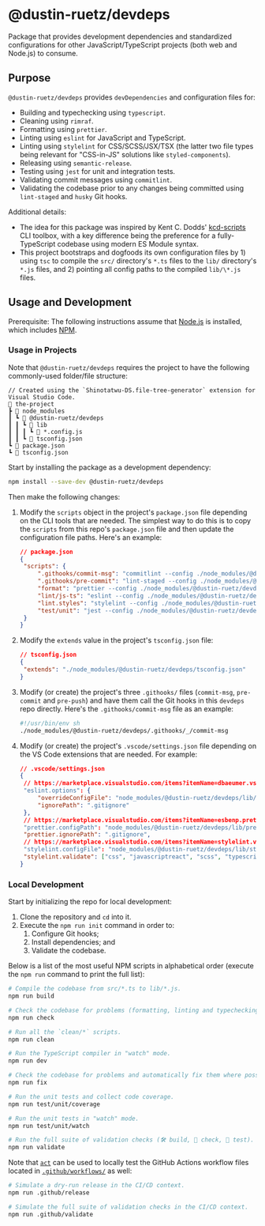 # @dustin-ruetz/devdeps

Package that provides development dependencies and standardized configurations for other JavaScript/TypeScript projects (both web and Node.js) to consume.

## Purpose

`@dustin-ruetz/devdeps` provides `devDependencies` and configuration files for:

- Building and typechecking using `typescript`.
- Cleaning using `rimraf`.
- Formatting using `prettier`.
- Linting using `eslint` for JavaScript and TypeScript.
- Linting using `stylelint` for CSS/SCSS/JSX/TSX (the latter two file types being relevant for "CSS-in-JS" solutions like `styled-components`).
- Releasing using `semantic-release`.
- Testing using `jest` for unit and integration tests.
- Validating commit messages using `commitlint`.
- Validating the codebase prior to any changes being committed using `lint-staged` and `husky` Git hooks.

Additional details:

- The idea for this package was inspired by Kent C. Dodds' [kcd-scripts](https://github.com/kentcdodds/kcd-scripts) CLI toolbox, with a key difference being the preference for a fully-TypeScript codebase using modern ES Module syntax.
- This project bootstraps and dogfoods its own configuration files by 1) using `tsc` to compile the `src/` directory's `*.ts` files to the `lib/` directory's `*.js` files, and 2) pointing all config paths to the compiled `lib/\*.js` files.

## Usage and Development

Prerequisite: The following instructions assume that [Node.js](https://nodejs.org/en/download) is installed, which includes [NPM](https://www.npmjs.com).

### Usage in Projects

Note that `@dustin-ruetz/devdeps` requires the project to have the following commonly-used folder/file structure:

```text
// Created using the `Shinotatwu-DS.file-tree-generator` extension for Visual Studio Code.
📂 the-project
┣ 📂 node_modules
┃ ┗ 📂 @dustin-ruetz/devdeps
┃ ┃ ┗ 📂 lib
┃ ┃ ┃ ┗ 📄 *.config.js
┃ ┃ ┗ 📄 tsconfig.json
┗ 📄 package.json
┗ 📄 tsconfig.json
```

Start by installing the package as a development dependency:

```sh
npm install --save-dev @dustin-ruetz/devdeps
```

Then make the following changes:

1. Modify the `scripts` object in the project's `package.json` file depending on the CLI tools that are needed. The simplest way to do this is to copy the `scripts` from this repo's `package.json` file and then update the configuration file paths. Here's an example:

   ```json
   // package.json
   {
   	"scripts": {
   		".githooks/commit-msg": "commitlint --config ./node_modules/@dustin-ruetz/devdeps/lib/commitlint.config.js --edit",
   		".githooks/pre-commit": "lint-staged --config ./node_modules/@dustin-ruetz/devdeps/lib/lint-staged.config.js --relative",
   		"format": "prettier --config ./node_modules/@dustin-ruetz/devdeps/lib/prettier.config.js --ignore-path ./.gitignore",
   		"lint/js-ts": "eslint --config ./node_modules/@dustin-ruetz/devdeps/lib/eslint.config.cjs --ignore-path ./.gitignore",
   		"lint.styles": "stylelint --config ./node_modules/@dustin-ruetz/devdeps/lib/stylelint.config.js --ignore-path ./.gitignore",
   		"test/unit": "jest --config ./node_modules/@dustin-ruetz/devdeps/lib/jest.config.js"
   	}
   }
   ```

1. Modify the `extends` value in the project's `tsconfig.json` file:

   ```json
   // tsconfig.json
   {
   	"extends": "./node_modules/@dustin-ruetz/devdeps/tsconfig.json"
   }
   ```

1. Modify (or create) the project's three `.githooks/` files (`commit-msg`, `pre-commit` and `pre-push`) and have them call the Git hooks in this `devdeps` repo directly. Here's the `.githooks/commit-msg` file as an example:

   ```sh
   #!/usr/bin/env sh
   ./node_modules/@dustin-ruetz/devdeps/.githooks/_/commit-msg
   ```

1. Modify (or create) the project's `.vscode/settings.json` file depending on the VS Code extensions that are needed. For example:

   ```json
   // .vscode/settings.json
   {
   	// https://marketplace.visualstudio.com/items?itemName=dbaeumer.vscode-eslint
   	"eslint.options": {
   		"overrideConfigFile": "node_modules/@dustin-ruetz/devdeps/lib/eslint.config.cjs",
   		"ignorePath": ".gitignore"
   	},
   	// https://marketplace.visualstudio.com/items?itemName=esbenp.prettier-vscode
   	"prettier.configPath": "node_modules/@dustin-ruetz/devdeps/lib/prettier.config.js",
   	"prettier.ignorePath": ".gitignore",
   	// https://marketplace.visualstudio.com/items?itemName=stylelint.vscode-stylelint
   	"stylelint.configFile": "node_modules/@dustin-ruetz/devdeps/lib/stylelint.config.js",
   	"stylelint.validate": ["css", "javascriptreact", "scss", "typescriptreact"]
   }
   ```

### Local Development

Start by initializing the repo for local development:

1. Clone the repository and `cd` into it.
1. Execute the `npm run init` command in order to:
   1. Configure Git hooks;
   1. Install dependencies; and
   1. Validate the codebase.

Below is a list of the most useful NPM scripts in alphabetical order (execute the `npm run` command to print the full list):

```sh
# Compile the codebase from src/*.ts to lib/*.js.
npm run build

# Check the codebase for problems (formatting, linting and typechecking).
npm run check

# Run all the `clean/*` scripts.
npm run clean

# Run the TypeScript compiler in "watch" mode.
npm run dev

# Check the codebase for problems and automatically fix them where possible (formatting and linting).
npm run fix

# Run the unit tests and collect code coverage.
npm run test/unit/coverage

# Run the unit tests in "watch" mode.
npm run test/unit/watch

# Run the full suite of validation checks (🛠️ build, 🧐 check, 🧪 test).
npm run validate
```

Note that [`act`]() can be used to locally test the GitHub Actions workflow files located in [`.github/workflows/`](.github/workflows/) as well:

```sh
# Simulate a dry-run release in the CI/CD context.
npm run .github/release

# Simulate the full suite of validation checks in the CI/CD context.
npm run .github/validate
```
